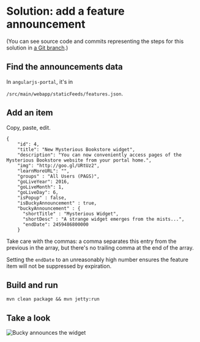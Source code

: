 # Solution: add a feature announcement

(You can see source code and commits representing the steps for this solution in [a Git branch](https://github.com/apetro/angularjs-portal/tree/oa16-announcements).)

## Find the announcements data

In `angularjs-portal`, it's in

`/src/main/webapp/staticFeeds/features.json`.

## Add an item

Copy, paste, edit.

```
{
    "id": 4,
    "title": "New Mysterious Bookstore widget",
    "description": "You can now conveniently access pages of the Mysterious Bookstore website from your portal home.",
    "img": "http://goo.gl/URtUz2",
    "learnMoreURL": "",
    "groups" : "All Users (PAGS)",
    "goLiveYear": 2016,
    "goLiveMonth": 1,
    "goLiveDay": 6,
    "isPopup" : false,
    "isBuckyAnnouncement" : true,
    "buckyAnnouncement" : {
      "shortTitle" : "Mysterious Widget",
      "shortDesc" : "A strange widget emerges from the mists...",
      "endDate": 2459486800000
    }
```
Take care with the commas: a comma separates this entry from the previous in the array, but there's no trailing comma at the end of the array.

Setting the `endDate` to an unreasonably high number ensures the feature item will not be suppressed by expiration.


## Build and run

`mvn clean package && mvn jetty:run`

## Take a look

![Bucky announces the widget](http://goo.gl/fTlSoJ)
